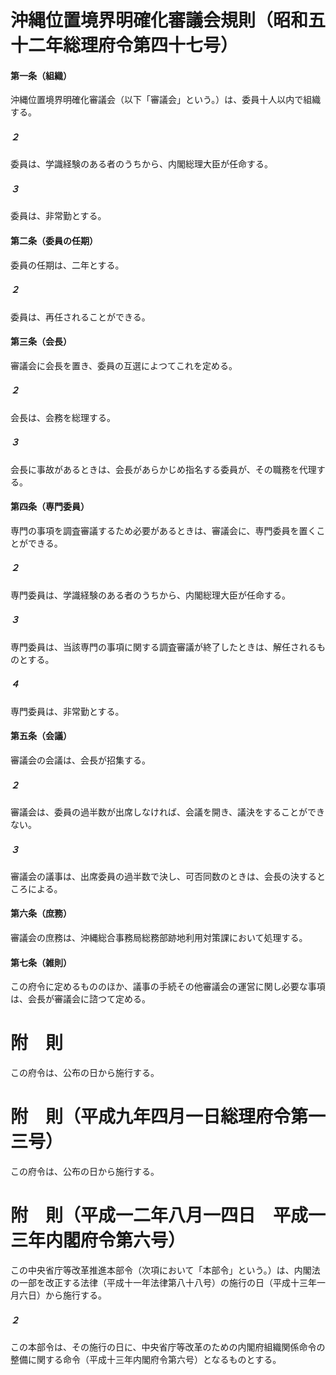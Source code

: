 # 沖縄位置境界明確化審議会規則（昭和五十二年総理府令第四十七号）
#### 第一条（組織）
沖縄位置境界明確化審議会（以下「審議会」という。）は、委員十人以内で組織する。
##### ２
委員は、学識経験のある者のうちから、内閣総理大臣が任命する。
##### ３
委員は、非常勤とする。
#### 第二条（委員の任期）
委員の任期は、二年とする。
##### ２
委員は、再任されることができる。
#### 第三条（会長）
審議会に会長を置き、委員の互選によつてこれを定める。
##### ２
会長は、会務を総理する。
##### ３
会長に事故があるときは、会長があらかじめ指名する委員が、その職務を代理する。
#### 第四条（専門委員）
専門の事項を調査審議するため必要があるときは、審議会に、専門委員を置くことができる。
##### ２
専門委員は、学識経験のある者のうちから、内閣総理大臣が任命する。
##### ３
専門委員は、当該専門の事項に関する調査審議が終了したときは、解任されるものとする。
##### ４
専門委員は、非常勤とする。
#### 第五条（会議）
審議会の会議は、会長が招集する。
##### ２
審議会は、委員の過半数が出席しなければ、会議を開き、議決をすることができない。
##### ３
審議会の議事は、出席委員の過半数で決し、可否同数のときは、会長の決するところによる。
#### 第六条（庶務）
審議会の庶務は、沖縄総合事務局総務部跡地利用対策課において処理する。
#### 第七条（雑則）
この府令に定めるもののほか、議事の手続その他審議会の運営に関し必要な事項は、会長が審議会に諮つて定める。
# 附　則
この府令は、公布の日から施行する。
# 附　則（平成九年四月一日総理府令第一三号）
この府令は、公布の日から施行する。
# 附　則（平成一二年八月一四日　平成一三年内閣府令第六号）
この中央省庁等改革推進本部令（次項において「本部令」という。）は、内閣法の一部を改正する法律（平成十一年法律第八十八号）の施行の日（平成十三年一月六日）から施行する。
##### ２
この本部令は、その施行の日に、中央省庁等改革のための内閣府組織関係命令の整備に関する命令（平成十三年内閣府令第六号）となるものとする。
